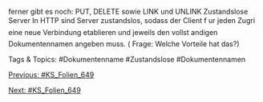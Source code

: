 ferner gibt es noch: PUT, DELETE sowie LINK und UNLINK
Zustandslose Server
In HTTP sind Server zustandslos, sodass der Client f ur jeden Zugri eine neue
Verbindung etablieren und jeweils den vollst andigen Dokumentennamen angeben
muss. ( Frage: Welche Vorteile hat das?)

   Tags & Topics:
   #Dokumentenname
   #Zustandslose
   #Dokumentennamen

[Previous: #KS_Folien_649](KS_Folien_649.md)

[Next: #KS_Folien_649](KS_Folien_649.md)